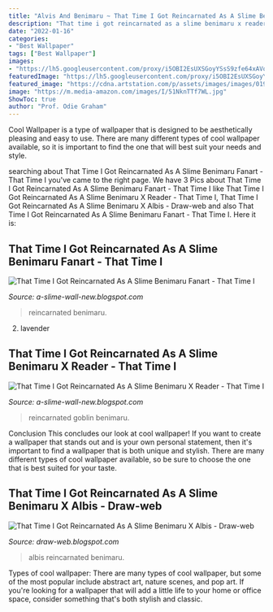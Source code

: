 ```yaml
---
title: "Alvis And Benimaru ~ That Time I Got Reincarnated As A Slime Benimaru X Reader"
description: "That time i got reincarnated as a slime benimaru x reader"
date: "2022-01-16"
categories:
- "Best Wallpaper"
tags: ["Best Wallpaper"]
images:
- "https://lh5.googleusercontent.com/proxy/i5OBI2EsUXSGoyYSsS9zfe64xAVogOmaWMG8hmeUEBJqy3p9YqdeN_xG_4W6pcbeHiEtf6cophVqvxlvNL1v9OhRR1EC0EpcDdNvv7CeVO4XXG1G3kU7B7yz7X4R0ncjkQvp0Vhl8P1h-lBBsw=s0-d"
featuredImage: "https://lh5.googleusercontent.com/proxy/i5OBI2EsUXSGoyYSsS9zfe64xAVogOmaWMG8hmeUEBJqy3p9YqdeN_xG_4W6pcbeHiEtf6cophVqvxlvNL1v9OhRR1EC0EpcDdNvv7CeVO4XXG1G3kU7B7yz7X4R0ncjkQvp0Vhl8P1h-lBBsw=s0-d"
featured_image: "https://cdna.artstation.com/p/assets/images/images/019/874/938/20190809112047/micro_square/katrina-laurend-whei-wuxian-1200-blur.jpg?1565367648"
image: "https://m.media-amazon.com/images/I/51NknTTf7WL.jpg"
ShowToc: true
author: "Prof. Odie Graham"
---
```



Cool Wallpaper is a type of wallpaper that is designed to be aesthetically pleasing and easy to use. There are many different types of cool wallpaper available, so it is important to find the one that will best suit your needs and style.

	

		
searching about That Time I Got Reincarnated As A Slime Benimaru Fanart - That Time I you've came to the right page. We have 3 Pics about That Time I Got Reincarnated As A Slime Benimaru Fanart - That Time I like That Time I Got Reincarnated As A Slime Benimaru X Reader - That Time I, That Time I Got Reincarnated As A Slime Benimaru X Albis - Draw-web and also That Time I Got Reincarnated As A Slime Benimaru Fanart - That Time I. Here it is:
		
    
## That Time I Got Reincarnated As A Slime Benimaru Fanart - That Time I

<img loading=lazy src="https://cdna.artstation.com/p/assets/images/images/019/874/938/20190809112047/micro_square/katrina-laurend-whei-wuxian-1200-blur.jpg?1565367648" onerror="this.onerror=null;this.src='https://tse4.mm.bing.net/th?id=OIP.YpQNlXeHKDDyyBu7ttFfNgAAAA&amp;pid=15.1';" alt="That Time I Got Reincarnated As A Slime Benimaru Fanart - That Time I">

_Source: a-slime-wall-new.blogspot.com_

>reincarnated benimaru. 

	

2. lavender 

    
## That Time I Got Reincarnated As A Slime Benimaru X Reader - That Time I

<img loading=lazy src="https://lh5.googleusercontent.com/proxy/i5OBI2EsUXSGoyYSsS9zfe64xAVogOmaWMG8hmeUEBJqy3p9YqdeN_xG_4W6pcbeHiEtf6cophVqvxlvNL1v9OhRR1EC0EpcDdNvv7CeVO4XXG1G3kU7B7yz7X4R0ncjkQvp0Vhl8P1h-lBBsw=s0-d" onerror="this.onerror=null;this.src='https://tse3.mm.bing.net/th?id=OIP.EGrjVCG3_Crr6pOBVTJGywHaFr&amp;pid=15.1';" alt="That Time I Got Reincarnated As A Slime Benimaru X Reader - That Time I">

_Source: a-slime-wall-new.blogspot.com_

>reincarnated goblin benimaru. 

	

Conclusion
This concludes our look at cool wallpaper! If you want to create a wallpaper that stands out and is your own personal statement, then it's important to find a wallpaper that is both unique and stylish. There are many different types of cool wallpaper available, so be sure to choose the one that is best suited for your taste.

    
## That Time I Got Reincarnated As A Slime Benimaru X Albis - Draw-web

<img loading=lazy src="https://m.media-amazon.com/images/I/51NknTTf7WL.jpg" onerror="this.onerror=null;this.src='https://tse4.mm.bing.net/th?id=OIP.5zCjxRmijdFDzVRkzBu03gAAAA&amp;pid=15.1';" alt="That Time I Got Reincarnated As A Slime Benimaru X Albis - Draw-web">

_Source: draw-web.blogspot.com_

>albis reincarnated benimaru. 

	

Types of cool wallpaper:
There are many types of cool wallpaper, but some of the most popular include abstract art, nature scenes, and pop art. If you're looking for a wallpaper that will add a little life to your home or office space, consider something that's both stylish and classic.

